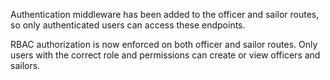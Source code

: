 Authentication middleware has been added to the officer and sailor routes, so only authenticated users can access these endpoints.

RBAC authorization is now enforced on both officer and sailor routes. Only users with the correct role and permissions can create or view officers and sailors.